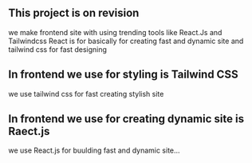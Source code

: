 ## This project is on revision 

we make frontend site with using trending tools like React.Js and Tailwindcss React is for basically for creating fast and dynamic site and tailwind css for fast designing

## In frontend we use for styling is Tailwind CSS

we use tailwind css for fast creating stylish site

## In frontend we use for creating dynamic site is Raect.js

we use React.js for buulding fast and dynamic site...